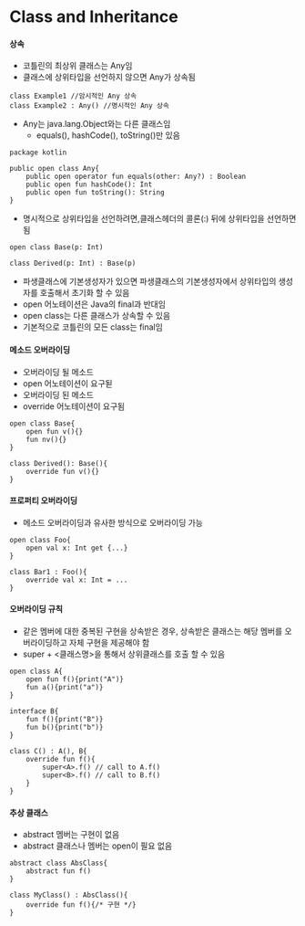 # Class and Inheritance

#### 상속
+ 코틀린의 최상위 클래스는 Any임
+ 클래스에 상위타입을 선언하지 않으면 Any가 상속됨
```
class Example1 //암시적인 Any 상속
class Example2 : Any() //명시적인 Any 상속
```

+ Any는 java.lang.Object와는 다른 클래스임
  + equals(), hashCode(), toString()만 있음

```
package kotlin

public open class Any{
	public open operator fun equals(other: Any?) : Boolean
    public open fun hashCode(): Int
    public open fun toString(): String
}
```

+ 명시적으로 상위타입을 선언하려면,클래스헤더의 콜론(:) 뒤에 상위타입을 선언하면 됨

```
open class Base(p: Int)

class Derived(p: Int) : Base(p)
```
+ 파생클래스에 기본생성자가 있으면 파생클래스의 기본생성자에서 상위타입의 생성자를 호출해서 초기화 할 수 있음
+ open 어노테이션은 Java의 final과 반대임
+ open class는 다른 클래스가 상속할 수 있음
+ 기본적으로 코틀린의 모든 class는 final임


#### 메소드 오버라이딩
+ 오버라이딩 될 메소드
 + open 어노테이션이 요구됟
+ 오버라이딩 된 메소드
 + override 어노테이션이 요구됨

```
open class Base{
	open fun v(){}
    fun nv(){}
}

class Derived(): Base(){
	override fun v(){}
}
```

#### 프로퍼티 오버라이딩
+ 메소드 오버라이딩과 유사한 방식으로 오버라이딩 가능

```
open class Foo{
	open val x: Int get {...}
}

class Bar1 : Foo(){
	override val x: Int = ...
}
```

#### 오버라이딩 규칙
+ 같은 멤버에 대한 중복된 구현을 상속받은 경우, 상속받은 클래스는 해당 멤버를 오버라이딩하고 자체 구현을 제공해야 함
+ super + <클래스명>을 통해서 상위클래스를 호출 할 수 있음
```
open class A{
	open fun f(){print("A")}
    fun a(){print("a")}
}

interface B{
	fun f(){print("B")}
    fun b(){print("b")}
}

class C() : A(), B{
	override fun f(){
    	super<A>.f() // call to A.f()
        super<B>.f() // call to B.f()
    }
}
```

#### 추상 클래스
+ abstract 멤버는 구현이 없음
+ abstract 클래스나 멤버는 open이 필요 없음
```
abstract class AbsClass{
	abstract fun f()
}

class MyClass() : AbsClass(){
	override fun f(){/* 구현 */}
}
```
